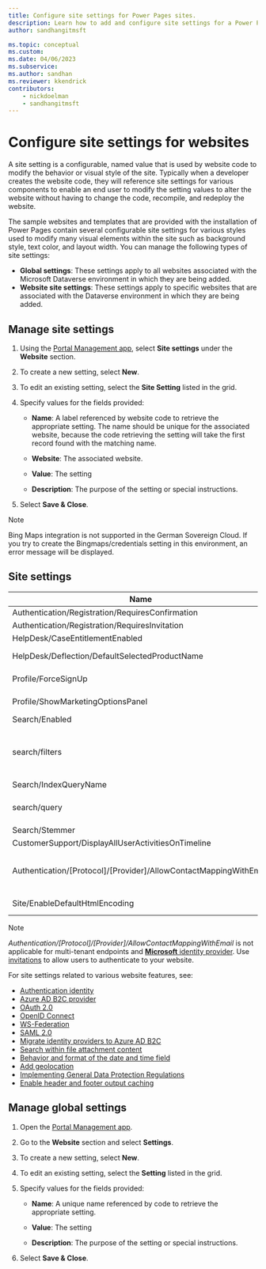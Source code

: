 ```yaml
---
title: Configure site settings for Power Pages sites.
description: Learn how to add and configure site settings for a Power Pages site and global settings for all sites in your organization.
author: sandhangitmsft

ms.topic: conceptual
ms.custom: 
ms.date: 04/06/2023
ms.subservice: 
ms.author: sandhan
ms.reviewer: kkendrick
contributors:
    - nickdoelman
    - sandhangitmsft
---
```


# Configure site settings for websites

A site setting is a configurable, named value that is used by website code to modify the behavior or visual style of the site. Typically when a developer creates the website code, they will reference site settings for various components to enable an end user to modify the setting values to alter the website without having to change the code, recompile, and redeploy the website.

The sample websites and templates that are provided with the installation of Power Pages contain several configurable site settings for various styles used to modify many visual elements within the site such as background style, text color, and layout width.
You can manage the following types of site settings:

- **Global settings**: These settings apply to all websites associated with the Microsoft Dataverse environment in which they are being added.
- **Website site settings**: These settings apply to specific websites that are associated with the Dataverse environment in which they are being added.

## Manage site settings

1. Using the [Portal Management app](portal-management-app.md), select **Site settings** under the **Website** section.

1. To create a new setting, select **New**.

1. To edit an existing setting, select the **Site Setting** listed in the grid.

1. Specify values for the fields provided: 

    - **Name**:  A label referenced by website code to retrieve the appropriate setting. The name should be unique for the associated website, because the code retrieving the setting will take the first record found with the matching name.
    
    - **Website**:  The associated website. 
    
    - **Value**: The setting
    
    - **Description**: The purpose of the setting or special instructions.

1. Select **Save & Close**.

> [!NOTE] 
> Bing Maps integration is not supported in the German Sovereign Cloud. If you try to create the Bingmaps/credentials setting in this environment, an error message will be displayed.

## Site settings

|Name|Value|Description|
|----|-----|-----------|
|Authentication/Registration/RequiresConfirmation|FALSE |A boolean value of true enables email confirmation and disables open registration. Default: False |
|Authentication/Registration/RequiresInvitation|FALSE |A boolean value of true enables invitation code feature and disables open registration. Default: False |
|HelpDesk/CaseEntitlementEnabled|TRUE|A Boolean value indicating if the Help Desk Case Entitlement is enabled. Default: false|
|HelpDesk/Deflection/DefaultSelectedProductName| |The name of a product record that is the default selected product in dropdown displayed on the Help Desk Case Deflection if there are more than one product where the producttypecode equals 100000001.|
|Profile/ForceSignUp|FALSE|A Boolean value when set to "True" will force the user to update their profile information before they will be given access to the website contents. Default: False|
|Profile/ShowMarketingOptionsPanel|TRUE|A Boolean value that indicates whether to show the panel that lists the fields to specify the marketing communication preferences on the profile. Default: False|
|Search/Enabled|TRUE|A Boolean value that indicates if search is enabled or not.|
|search/filters|Content:adx_webpage;Events:adx_event,adx_eventschedule;<br>Blogs:adx_blog,adx_blogpost,adx_blogpostcomment;<br>Forums:adx_communityforum,adx_communityforumthread,adx_communityforumpost;<br>Ideas:adx_ideaforum,adx_idea,adx_ideacomment;<br>Issues:adx_issueforum,adx_issue,adx_issuecomment;Help Desk:incident|A collection of search logical name filter options. Defining a value here will add dropdown filter options to site-wide search. This value should be in the form of name/value pairs, with name and value separated by a colon, and pairs separated by a semicolon.<br>For example: "Forums:adx_communityforum,adx_communityforumthread,adx_communityforumpost;Blogs:adx_blog,adx_blogpost,adx_blogpostcomment".|
|Search/IndexQueryName|Portal Search|The name of the system view used by the website search query. Default: Portal Search|
|search/query|+(@Query) _title:(@Query) _logicalname:adx_webpage~0.9^0.2<br> -_logicalname:adx_webfile~0.9 adx_partialurl:(@Query)<br> _logicalname:adx_blogpost~0.9^0.1 -_logicalname:adx_communityforumthread~0.9|Override query for site search, to apply additional weights and filters. @Query is the query text entered by a user. Lucene query syntax reference: [https://lucene.apache.org/core/old_versioned_docs/versions/2_9_1/queryparsersyntax.html](https://lucene.apache.org/core/old_versioned_docs/versions/2_9_1/queryparsersyntax.html)| 
|Search/Stemmer|English|The language used by the website search's stemming algorithm. Default: English|
|CustomerSupport/DisplayAllUserActivitiesOnTimeline|FALSE| |
|Authentication/[Protocol]/[Provider]/AllowContactMappingWithEmail| |Allow auto-association to a contact record based on email. </br> More information: [Allow contact mapping with email and require unique email general options](../security/authentication/configure-site.md#select-general-authentication-settings).</br> *Authentication/[Protocol]/[Provider]/AllowContactMappingWithEmail* is not applicable for multi-tenant endpoints. Use [invitations](/power-apps/maker/portals/configure/invite-contacts) to allow users to authenticate to your website.|
| Site/EnableDefaultHtmlEncoding | True/False | Power Pages release version [9.3.8.x](/power-platform/released-versions/portals/portalupdate938x) or later will by default have [escape](/power-apps/maker/portals/liquid/liquid-filters#escape) Liquid filter enforced for [user](/power-apps/maker/portals/liquid/liquid-objects#user) and [request](/power-apps/maker/portals/liquid/liquid-objects#request) Liquid objects. To disable this default configuration and allow these Liquid objects without escape Liquid filter, add this setting and set its value to **False**. |

> [!NOTE]
> *Authentication/[Protocol]/[Provider]/AllowContactMappingWithEmail* is not applicable for multi-tenant endpoints and [**Microsoft** identity provider](../security/authentication/oauth2-microsoft.md). Use [invitations](/power-apps/maker/portals/configure/invite-contacts) to allow users to authenticate to your website.

For site settings related to various website features, see:

- [Authentication identity](../security/authentication/set-authentication-identity.md)
- [Azure AD B2C provider](../security/authentication/azure-ad-b2c-provider.md)
- [OAuth 2.0](../security/authentication/oauth2-settings.md)
- [OpenID Connect](../security/authentication/openid-settings.md) 
- [WS-Federation](../security/authentication/ws-federation-provider.md) 
- [SAML 2.0](../security/authentication/saml2-settings.md)
- [Migrate identity providers to Azure AD B2C](../security/authentication/migrate-identity-providers.md)
- [Search within file attachment content](search/file-attachment.md)
- [Behavior and format of the date and time field](./behavior-format-date-time-field.md)
- [Add geolocation](add-geolocation.md)
- [Implementing General Data Protection Regulations](implement-gdpr.md)
- [Enable header and footer output caching](enable-header-footer-output-caching.md)

## Manage global settings

1. Open the [Portal Management app](portal-management-app.md).

1. Go to the **Website** section and select **Settings**.

1. To create a new setting, select **New**.

1. To edit an existing setting, select the **Setting** listed in the grid.

1. Specify values for the fields provided: 

    - **Name**:  A unique name referenced by code to retrieve the appropriate setting.

    - **Value**: The setting

    - **Description**: The purpose of the setting or special instructions.

1. Select **Save & Close**.
